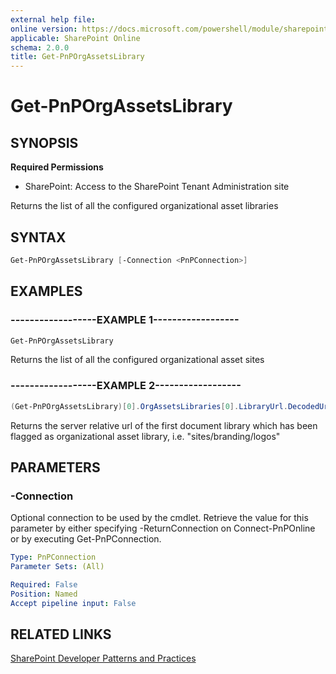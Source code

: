 ```yaml
---
external help file:
online version: https://docs.microsoft.com/powershell/module/sharepoint-pnp/get-pnporgassetslibrary
applicable: SharePoint Online
schema: 2.0.0
title: Get-PnPOrgAssetsLibrary
---
```


# Get-PnPOrgAssetsLibrary

## SYNOPSIS

**Required Permissions**

* SharePoint: Access to the SharePoint Tenant Administration site

Returns the list of all the configured organizational asset libraries

## SYNTAX 

```powershell
Get-PnPOrgAssetsLibrary [-Connection <PnPConnection>]
```

## EXAMPLES

### ------------------EXAMPLE 1------------------
```powershell
Get-PnPOrgAssetsLibrary
```

Returns the list of all the configured organizational asset sites

### ------------------EXAMPLE 2------------------
```powershell
(Get-PnPOrgAssetsLibrary)[0].OrgAssetsLibraries[0].LibraryUrl.DecodedUrl
```

Returns the server relative url of the first document library which has been flagged as organizational asset library, i.e. "sites/branding/logos"

## PARAMETERS

### -Connection
Optional connection to be used by the cmdlet. Retrieve the value for this parameter by either specifying -ReturnConnection on Connect-PnPOnline or by executing Get-PnPConnection.

```yaml
Type: PnPConnection
Parameter Sets: (All)

Required: False
Position: Named
Accept pipeline input: False
```

## RELATED LINKS

[SharePoint Developer Patterns and Practices](https://aka.ms/sppnp)